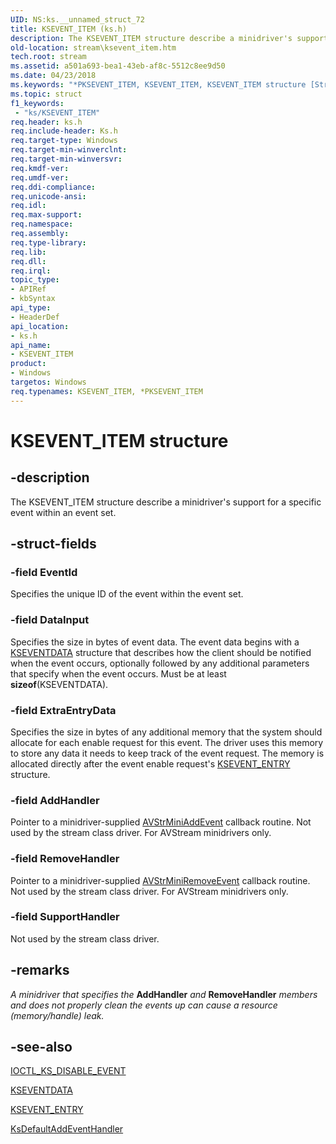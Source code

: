 ```yaml
---
UID: NS:ks.__unnamed_struct_72
title: KSEVENT_ITEM (ks.h)
description: The KSEVENT_ITEM structure describe a minidriver's support for a specific event within an event set.
old-location: stream\ksevent_item.htm
tech.root: stream
ms.assetid: a501a693-bea1-43eb-af8c-5512c8ee9d50
ms.date: 04/23/2018
ms.keywords: "*PKSEVENT_ITEM, KSEVENT_ITEM, KSEVENT_ITEM structure [Streaming Media Devices], PKSEVENT_ITEM, PKSEVENT_ITEM structure pointer [Streaming Media Devices], ks-struct_1e126443-3eef-4e67-9969-69c3a4aaa17c.xml, ks/KSEVENT_ITEM, ks/PKSEVENT_ITEM, stream.ksevent_item"
ms.topic: struct
f1_keywords:
 - "ks/KSEVENT_ITEM"
req.header: ks.h
req.include-header: Ks.h
req.target-type: Windows
req.target-min-winverclnt: 
req.target-min-winversvr: 
req.kmdf-ver: 
req.umdf-ver: 
req.ddi-compliance: 
req.unicode-ansi: 
req.idl: 
req.max-support: 
req.namespace: 
req.assembly: 
req.type-library: 
req.lib: 
req.dll: 
req.irql: 
topic_type:
- APIRef
- kbSyntax
api_type:
- HeaderDef
api_location:
- ks.h
api_name:
- KSEVENT_ITEM
product:
- Windows
targetos: Windows
req.typenames: KSEVENT_ITEM, *PKSEVENT_ITEM
---
```


# KSEVENT_ITEM structure


## -description


The KSEVENT_ITEM structure describe a minidriver's support for a specific event within an event set.


## -struct-fields




### -field EventId

Specifies the unique ID of the event within the event set.


### -field DataInput

Specifies the size in bytes of event data. The event data begins with a <a href="https://docs.microsoft.com/windows-hardware/drivers/ddi/content/ks/ns-ks-kseventdata">KSEVENTDATA</a> structure that describes how the client should be notified when the event occurs, optionally followed by any additional parameters that specify when the event occurs. Must be at least <b>sizeof</b>(KSEVENTDATA).


### -field ExtraEntryData

Specifies the size in bytes of any additional memory that the system should allocate for each enable request for this event. The driver uses this memory to store any data it needs to keep track of the event request. The memory is allocated directly after the event enable request's <a href="https://docs.microsoft.com/windows-hardware/drivers/ddi/content/ks/ns-ks-_ksevent_entry">KSEVENT_ENTRY</a> structure.


### -field AddHandler

Pointer to a minidriver-supplied <a href="https://docs.microsoft.com/windows-hardware/drivers/ddi/content/ks/nc-ks-pfnksaddevent">AVStrMiniAddEvent</a> callback routine. Not used by the stream class driver. For AVStream minidrivers only.


### -field RemoveHandler

Pointer to a minidriver-supplied <a href="https://docs.microsoft.com/windows-hardware/drivers/ddi/content/ks/nc-ks-pfnksremoveevent">AVStrMiniRemoveEvent</a> callback routine. Not used by the stream class driver. For AVStream minidrivers only.


### -field SupportHandler

Not used by the stream class driver.


## -remarks



<i>A minidriver that specifies the </i><b>AddHandler</b><i> and </i><b>RemoveHandler</b><i> members and does not properly clean the events up can cause a resource (memory/handle) leak.</i>




## -see-also




<a href="https://docs.microsoft.com/windows-hardware/drivers/ddi/content/ks/ni-ks-ioctl_ks_disable_event">IOCTL_KS_DISABLE_EVENT</a>



<a href="https://docs.microsoft.com/windows-hardware/drivers/ddi/content/ks/ns-ks-kseventdata">KSEVENTDATA</a>



<a href="https://docs.microsoft.com/windows-hardware/drivers/ddi/content/ks/ns-ks-_ksevent_entry">KSEVENT_ENTRY</a>



<a href="https://docs.microsoft.com/windows-hardware/drivers/ddi/content/ks/nf-ks-ksdefaultaddeventhandler">KsDefaultAddEventHandler</a>
 

 

